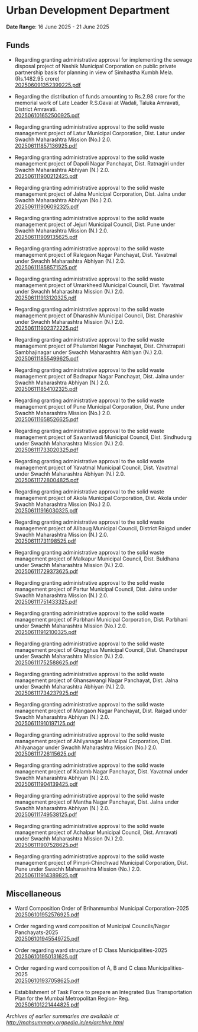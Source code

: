 # Urban Development Department

**Date Range**: 16 June 2025 - 21 June 2025


## Funds
- Regarding granting administrative approval for implementing the sewage disposal project of Nashik Municipal Corporation on public private partnership basis for planning in view of Simhastha Kumbh Mela. (Rs.1482.95 crore)\
  [202506091352399225.pdf](https://gr.maharashtra.gov.in/Site/Upload/Government%20Resolutions/English/202506091352399225.pdf)

- Regarding the distribution of funds amounting to Rs.2.98 crore for the memorial work of Late Leader R.S.Gavai at Wadali, Taluka Amravati, District Amravati.\
  [202506101652500925.pdf](https://gr.maharashtra.gov.in/Site/Upload/Government%20Resolutions/English/202506101652500925.pdf)

- Regarding granting administrative approval to the solid waste management project of Latur Municipal Corporation, Dist. Latur under Swachh Maharashtra Mission (No.) 2.0.\
  [202506111857136925.pdf](https://gr.maharashtra.gov.in/Site/Upload/Government%20Resolutions/English/202506111857136925.pdf)

- Regarding granting administrative approval to the solid waste management project of Dapoli Nagar Panchayat, Dist. Ratnagiri under Swachh Maharashtra Abhiyan (N.) 2.0.\
  [202506111900212425.pdf](https://gr.maharashtra.gov.in/Site/Upload/Government%20Resolutions/English/202506111900212425.pdf)

- Regarding granting administrative approval to the solid waste management project of Jalna Municipal Corporation, Dist. Jalna under Swachh Maharashtra Abhiyan (No.) 2.0.\
  [202506111906092325.pdf](https://gr.maharashtra.gov.in/Site/Upload/Government%20Resolutions/English/202506111906092325.pdf)

- Regarding granting administrative approval to the solid waste management project of Jejuri Municipal Council, Dist. Pune under Swachh Maharashtra Mission (N.) 2.0.\
  [202506111909135625.pdf](https://gr.maharashtra.gov.in/Site/Upload/Government%20Resolutions/English/202506111909135625.pdf)

- Regarding granting administrative approval to the solid waste management project of Ralegaon Nagar Panchayat, Dist. Yavatmal under Swachh Maharashtra Abhiyan (N.) 2.0.\
  [202506111858571525.pdf](https://gr.maharashtra.gov.in/Site/Upload/Government%20Resolutions/English/202506111858571525.pdf)

- Regarding granting administrative approval to the solid waste management project of Umarkheed Municipal Council, Dist. Yavatmal under Swachh Maharashtra Mission (N.) 2.0.\
  [202506111913120325.pdf](https://gr.maharashtra.gov.in/Site/Upload/Government%20Resolutions/English/202506111913120325.pdf)

- Regarding granting administrative approval to the solid waste management project of Dharashiv Municipal Council, Dist. Dharashiv under Swachh Maharashtra Mission (N.) 2.0.\
  [202506111902372225.pdf](https://gr.maharashtra.gov.in/Site/Upload/Government%20Resolutions/English/202506111902372225.pdf)

- Regarding granting administrative approval to the solid waste management project of Phulambri Nagar Panchayat, Dist. Chhatrapati Sambhajinagar under Swachh Maharashtra Abhiyan (N.) 2.0.\
  [202506111855499625.pdf](https://gr.maharashtra.gov.in/Site/Upload/Government%20Resolutions/English/202506111855499625.pdf)

- Regarding granting administrative approval to the solid waste management project of Badnapur Nagar Panchayat, Dist. Jalna under Swachh Maharashtra Abhiyan (N.) 2.0.\
  [202506111854102325.pdf](https://gr.maharashtra.gov.in/Site/Upload/Government%20Resolutions/English/202506111854102325.pdf)

- Regarding granting administrative approval to the solid waste management project of Pune Municipal Corporation, Dist. Pune under Swachh Maharashtra Mission (No.) 2.0.\
  [202506111658526625.pdf](https://gr.maharashtra.gov.in/Site/Upload/Government%20Resolutions/English/202506111658526625.pdf)

- Regarding granting administrative approval to the solid waste management project of Sawantwadi Municipal Council, Dist. Sindhudurg under Swachh Maharashtra Mission (N.) 2.0.\
  [202506111733020325.pdf](https://gr.maharashtra.gov.in/Site/Upload/Government%20Resolutions/English/202506111733020325.pdf)

- Regarding granting administrative approval to the solid waste management project of Yavatmal Municipal Council, Dist. Yavatmal under Swachh Maharashtra Abhiyan (N.) 2.0.\
  [202506111728004825.pdf](https://gr.maharashtra.gov.in/Site/Upload/Government%20Resolutions/English/202506111728004825.pdf)

- Regarding granting administrative approval to the solid waste management project of Akola Municipal Corporation, Dist. Akola under Swachh Maharashtra Mission (No.) 2.0.\
  [202506111916030325.pdf](https://gr.maharashtra.gov.in/Site/Upload/Government%20Resolutions/English/202506111916030325.pdf)

- Regarding granting administrative approval to the solid waste management project of Alibaug Municipal Council, District Raigad under Swachh Maharashtra Mission (N.) 2.0.\
  [202506111731198525.pdf](https://gr.maharashtra.gov.in/Site/Upload/Government%20Resolutions/English/202506111731198525.pdf)

- Regarding granting administrative approval to the solid waste management project of Malkapur Municipal Council, Dist. Buldhana under Swachh Maharashtra Mission (N.) 2.0.\
  [202506111729373625.pdf](https://gr.maharashtra.gov.in/Site/Upload/Government%20Resolutions/English/202506111729373625.pdf)

- Regarding granting administrative approval to the solid waste management project of Partur Municipal Council, Dist. Jalna under Swachh Maharashtra Mission (N.) 2.0.\
  [202506111751433325.pdf](https://gr.maharashtra.gov.in/Site/Upload/Government%20Resolutions/English/202506111751433325.pdf)

- Regarding granting administrative approval to the solid waste management project of Parbhani Municipal Corporation, Dist. Parbhani under Swachh Maharashtra Mission (No.) 2.0.\
  [202506111912100325.pdf](https://gr.maharashtra.gov.in/Site/Upload/Government%20Resolutions/English/202506111912100325.pdf)

- Regarding granting administrative approval to the solid waste management project of Ghugghus Municipal Council, Dist. Chandrapur under Swachh Maharashtra Mission (N.) 2.0.\
  [202506111752588625.pdf](https://gr.maharashtra.gov.in/Site/Upload/Government%20Resolutions/English/202506111752588625.pdf)

- Regarding granting administrative approval to the solid waste management project of Ghansawangi Nagar Panchayat, Dist. Jalna under Swachh Maharashtra Abhiyan (N.) 2.0.\
  [202506111734237925.pdf](https://gr.maharashtra.gov.in/Site/Upload/Government%20Resolutions/English/202506111734237925.pdf)

- Regarding granting administrative approval to the solid waste management project of Mangaon Nagar Panchayat, Dist. Raigad under Swachh Maharashtra Abhiyan (N.) 2.0.\
  [202506111910197125.pdf](https://gr.maharashtra.gov.in/Site/Upload/Government%20Resolutions/English/202506111910197125.pdf)

- Regarding granting administrative approval to the solid waste management project of Ahilyanagar Municipal Corporation, Dist. Ahilyanagar under Swachh Maharashtra Mission (No.) 2.0.\
  [202506111726115625.pdf](https://gr.maharashtra.gov.in/Site/Upload/Government%20Resolutions/English/202506111726115625.pdf)

- Regarding granting administrative approval to the solid waste management project of Kalamb Nagar Panchayat, Dist. Yavatmal under Swachh Maharashtra Abhiyan (N.) 2.0.\
  [202506111904139425.pdf](https://gr.maharashtra.gov.in/Site/Upload/Government%20Resolutions/English/202506111904139425.pdf)

- Regarding granting administrative approval to the solid waste management project of Mantha Nagar Panchayat, Dist. Jalna under Swachh Maharashtra Abhiyan (N.) 2.0.\
  [202506111749538125.pdf](https://gr.maharashtra.gov.in/Site/Upload/Government%20Resolutions/English/202506111749538125.pdf)

- Regarding granting administrative approval to the solid waste management project of Achalpur Municipal Council, Dist. Amravati under Swachh Maharashtra Mission (N.) 2.0.\
  [202506111907528625.pdf](https://gr.maharashtra.gov.in/Site/Upload/Government%20Resolutions/English/202506111907528625.pdf)

- Regarding granting administrative approval to the solid waste management project of Pimpri-Chinchwad Municipal Corporation, Dist. Pune under Swachh Maharashtra Mission (No.) 2.0.\
  [202506111914389825.pdf](https://gr.maharashtra.gov.in/Site/Upload/Government%20Resolutions/English/202506111914389825.pdf)

## Miscellaneous
- Ward Composition Order of Brihanmumbai Municipal Corporation-2025\
  [202506101952576925.pdf](https://gr.maharashtra.gov.in/Site/Upload/Government%20Resolutions/English/202506101952576925.pdf)

- Order regarding ward composition of Municipal Councils/Nagar Panchayats-2025\
  [202506101945549725.pdf](https://gr.maharashtra.gov.in/Site/Upload/Government%20Resolutions/English/202506101945549725.pdf)

- Order regarding ward structure of D Class Municipalities-2025\
  [202506101950131625.pdf](https://gr.maharashtra.gov.in/Site/Upload/Government%20Resolutions/English/202506101950131625.pdf)

- Order regarding ward composition of A, B and C class Municipalities-2025\
  [202506101937058625.pdf](https://gr.maharashtra.gov.in/Site/Upload/Government%20Resolutions/English/202506101937058625.pdf)

- Establishment of Task Force to prepare an Integrated Bus Transportation Plan for the Mumbai Metropolitan Region- Reg.\
  [202506101221444825.pdf](https://gr.maharashtra.gov.in/Site/Upload/Government%20Resolutions/English/202506101221444825.pdf)


*Archives of earlier summaries are available at http://mahsummary.orgpedia.in/en/archive.html*
